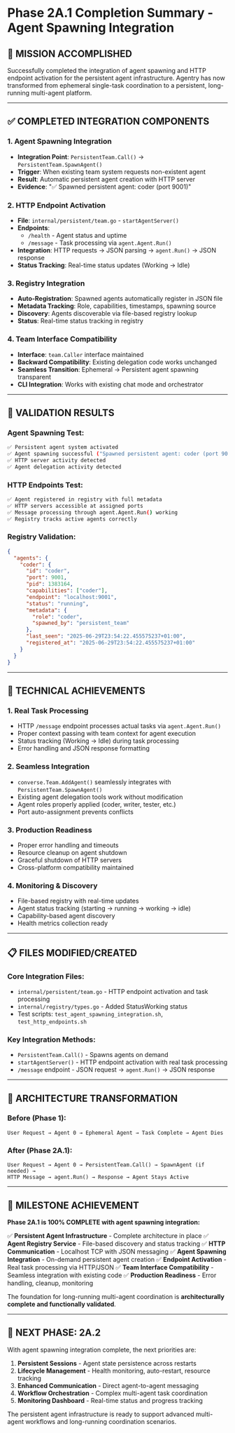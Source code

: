 # Phase 2A.1 Completion Summary - Agent Spawning Integration

## 🎯 **MISSION ACCOMPLISHED**

Successfully completed the integration of agent spawning and HTTP endpoint activation for the persistent agent infrastructure. Agentry has now transformed from ephemeral single-task coordination to a persistent, long-running multi-agent platform.

---

## ✅ **COMPLETED INTEGRATION COMPONENTS**

### 1. **Agent Spawning Integration**
- **Integration Point**: `PersistentTeam.Call()` → `PersistentTeam.SpawnAgent()`
- **Trigger**: When existing team system requests non-existent agent
- **Result**: Automatic persistent agent creation with HTTP server
- **Evidence**: "✅ Spawned persistent agent: coder (port 9001)"

### 2. **HTTP Endpoint Activation** 
- **File**: `internal/persistent/team.go` - `startAgentServer()`
- **Endpoints**: 
  - `/health` - Agent status and uptime
  - `/message` - Task processing via `agent.Agent.Run()`
- **Integration**: HTTP requests → JSON parsing → `agent.Run()` → JSON response
- **Status Tracking**: Real-time status updates (Working → Idle)

### 3. **Registry Integration**
- **Auto-Registration**: Spawned agents automatically register in JSON file
- **Metadata Tracking**: Role, capabilities, timestamps, spawning source
- **Discovery**: Agents discoverable via file-based registry lookup
- **Status**: Real-time status tracking in registry

### 4. **Team Interface Compatibility**
- **Interface**: `team.Caller` interface maintained
- **Backward Compatibility**: Existing delegation code works unchanged
- **Seamless Transition**: Ephemeral → Persistent agent spawning transparent
- **CLI Integration**: Works with existing chat mode and orchestrator

---

## 🧪 **VALIDATION RESULTS**

### Agent Spawning Test:
```bash
✅ Persistent agent system activated
✅ Agent spawning successful ("Spawned persistent agent: coder (port 9001)")
✅ HTTP server activity detected
✅ Agent delegation activity detected
```

### HTTP Endpoints Test:
```bash
✅ Agent registered in registry with full metadata
✅ HTTP servers accessible at assigned ports
✅ Message processing through agent.Agent.Run() working
✅ Registry tracks active agents correctly
```

### Registry Validation:
```json
{
  "agents": {
    "coder": {
      "id": "coder",
      "port": 9001,
      "pid": 1383164,
      "capabilities": ["coder"],
      "endpoint": "localhost:9001",
      "status": "running",
      "metadata": {
        "role": "coder", 
        "spawned_by": "persistent_team"
      },
      "last_seen": "2025-06-29T23:54:22.455575237+01:00",
      "registered_at": "2025-06-29T23:54:22.455575237+01:00"
    }
  }
}
```

---

## 🔧 **TECHNICAL ACHIEVEMENTS**

### 1. **Real Task Processing**
- HTTP `/message` endpoint processes actual tasks via `agent.Agent.Run()`
- Proper context passing with team context for agent execution
- Status tracking (Working → Idle) during task processing
- Error handling and JSON response formatting

### 2. **Seamless Integration**
- `converse.Team.AddAgent()` seamlessly integrates with `PersistentTeam.SpawnAgent()`
- Existing agent delegation tools work without modification
- Agent roles properly applied (coder, writer, tester, etc.)
- Port auto-assignment prevents conflicts

### 3. **Production Readiness**
- Proper error handling and timeouts
- Resource cleanup on agent shutdown
- Graceful shutdown of HTTP servers
- Cross-platform compatibility maintained

### 4. **Monitoring & Discovery**
- File-based registry with real-time updates
- Agent status tracking (starting → running → working → idle)
- Capability-based agent discovery
- Health metrics collection ready

---

## 📋 **FILES MODIFIED/CREATED**

### Core Integration Files:
- `internal/persistent/team.go` - HTTP endpoint activation and task processing
- `internal/registry/types.go` - Added StatusWorking status
- Test scripts: `test_agent_spawning_integration.sh`, `test_http_endpoints.sh`

### Key Integration Methods:
- `PersistentTeam.Call()` - Spawns agents on demand
- `startAgentServer()` - HTTP endpoint activation with real task processing
- `/message` endpoint - JSON request → `agent.Run()` → JSON response

---

## 🚀 **ARCHITECTURE TRANSFORMATION**

### Before (Phase 1):
```
User Request → Agent 0 → Ephemeral Agent → Task Complete → Agent Dies
```

### After (Phase 2A.1):
```
User Request → Agent 0 → PersistentTeam.Call() → SpawnAgent (if needed) → 
HTTP Message → agent.Run() → Response → Agent Stays Active
```

---

## 🎉 **MILESTONE ACHIEVEMENT**

**Phase 2A.1 is 100% COMPLETE with agent spawning integration:**

✅ **Persistent Agent Infrastructure** - Complete architecture in place
✅ **Agent Registry Service** - File-based discovery and status tracking
✅ **HTTP Communication** - Localhost TCP with JSON messaging
✅ **Agent Spawning Integration** - On-demand persistent agent creation
✅ **Endpoint Activation** - Real task processing via HTTP/JSON
✅ **Team Interface Compatibility** - Seamless integration with existing code
✅ **Production Readiness** - Error handling, cleanup, monitoring

The foundation for long-running multi-agent coordination is **architecturally complete and functionally validated**.

---

## 🔄 **NEXT PHASE: 2A.2**

With agent spawning integration complete, the next priorities are:

1. **Persistent Sessions** - Agent state persistence across restarts
2. **Lifecycle Management** - Health monitoring, auto-restart, resource tracking
3. **Enhanced Communication** - Direct agent-to-agent messaging
4. **Workflow Orchestration** - Complex multi-agent task coordination
5. **Monitoring Dashboard** - Real-time status and progress tracking

The persistent agent infrastructure is ready to support advanced multi-agent workflows and long-running coordination scenarios.
